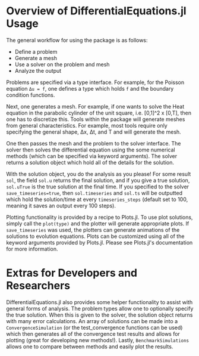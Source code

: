 # Overview of DifferentialEquations.jl Usage

The general workflow for using the package is as follows:

* Define a problem
* Generate a mesh
* Use a solver on the problem and mesh
* Analyze the output

Problems are specified via a type interface. For example, for the Poisson equation
``Δu = f``, one defines a type which holds `f` and the boundary condition functions.

Next, one generates a mesh. For example, if one wants to solve the Heat equation
in the parabolic cylinder of the unit square, i.e. [0,1]^2 x [0,T], then one
has to discretize this. Tools within the package will generate meshes from
general characteristics. For example, most tools require only specifying the
general shape, Δx, Δt, and T and will generate the mesh.

One then passes the mesh and the problem to the solver interface. The solver then
solves the differential equation using the some numerical methods (which can be
specified via keyword arguments). The solver returns a solution object which
hold all of the details for the solution.

With the solution object, you do the analysis as you please! For some result `sol`,
the field `sol.u` returns the final solution, and if you give a true solution,
`sol.uTrue` is the true solution at the final time. If you specified to the solver
`save_timeseries=true`, then `sol.timeseries` and `sol.ts` will be outputted which hold the
solution/time at every `timeseries_steps` (default set to 100, meaning it saves an output
every 100 steps).

Plotting functionality is provided by a recipe to Plots.jl. To
use plot solutions, simply call the `plot(type)` and the plotter will generate
appropriate plots. If `save_timeseries` was used, the plotters can
generate animations of the solutions to evolution equations.
Plots can be customized using all of the keyword arguments
provided by Plots.jl. Please see Plots.jl's documentation for more information.

# Extras for Developers and Researchers

DifferentialEquations.jl also provides some helper functionality to assist
with general forms of analysis. The problem types allow one to optionally
specify the true solution. When this is given to the solver, the solution
object returns with many error calculations. An array of solutions
can be made into a `ConvergenceSimulation` (or the test_convergence functions
can be used) which then generates all of the convergence test results and
allows for plotting (great for developing new methods!). Lastly, `BenchmarkSimulations`
allows one to compare between methods and easily plot the results.
